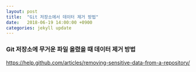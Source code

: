 ```yaml
---
layout: post
title:  "Git 저장소에서 데이터 제거 방법"
date:   2018-06-19 14:00:00 +0900
categories: jekyll update
---
```


### Git 저장소에 무거운 파일 올렸을 때 데이터 제거 방법
https://help.github.com/articles/removing-sensitive-data-from-a-repository/
